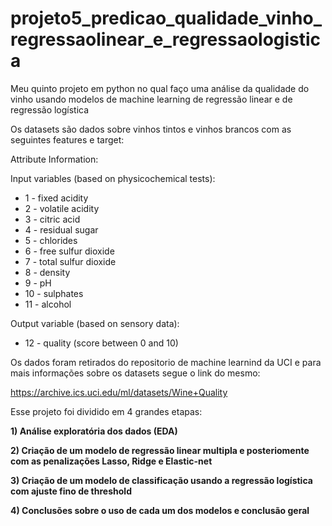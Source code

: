 # projeto5_predicao_qualidade_vinho_regressaolinear_e_regressaologistica
Meu quinto projeto em python no qual faço uma análise da qualidade do vinho usando modelos de machine learning de regressão linear e de regressão logística

Os datasets são dados sobre vinhos tintos e vinhos brancos com as seguintes features e target:

Attribute Information:

Input variables (based on physicochemical tests):
- 1 - fixed acidity
- 2 - volatile acidity
- 3 - citric acid
- 4 - residual sugar
- 5 - chlorides
- 6 - free sulfur dioxide
- 7 - total sulfur dioxide
- 8 - density
- 9 - pH
- 10 - sulphates
- 11 - alcohol

Output variable (based on sensory data): <br>
- 12 - quality (score between 0 and 10)

Os dados foram retirados do repositorio de machine learnind da UCI e para mais informações sobre os datasets segue o link do mesmo:

https://archive.ics.uci.edu/ml/datasets/Wine+Quality

Esse projeto foi dividido em 4 grandes etapas:

**1) Análise exploratória dos dados (EDA)**

**2) Criação de um modelo de regressão linear multipla e posteriomente com as penalizações Lasso, Ridge e Elastic-net**

**3) Criação de um modelo de classificação usando a regressão logística com ajuste fino de threshold**

**4) Conclusões sobre o uso de cada um dos modelos e conclusão geral**

